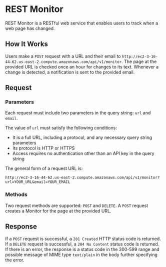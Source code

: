 # REST Monitor

REST Monitor is a RESTful web service that enables users to track when a web page has changed.

## How It Works
Users make a `POST` request with a URL and their email to `http://ec2-3-16-44-62.us-east-2.compute.amazonaws.com/api/v1/monitor`. 
The page at the provided URL is checked once an hour for changes to its text. Whenever a change is detected, 
a notification is sent to the provided email.

## Request

### Parameters
Each request must include two parameters in the query string: `url` and `email`.

The value of `url` must satisfy the following conditions:

- It is a full URL, including a protocol, and any necessary query string parameters
- Its protocol is HTTP or HTTPS
- Access requires no authentication other than an API key in the query string

The general form of a request URL is:

    http://ec2-3-16-44-62.us-east-2.compute.amazonaws.com/api/v1/monitor?url=YOUR_URL&email=YOUR_EMAIL

### Methods
Two request methods are supported: `POST` and `DELETE`. A `POST` request creates a Monitor for the page at the provided URL.

## Response
If a `POST` request is successful, a `201 Created` HTTP status code is returned. If a `DELETE` 
request is successful, a `204 No Content` status code is returned. If there is an error, the 
response is a status code in the 300-599 range and possible message of MIME type `text/plain` in the body further 
specifying the error.
